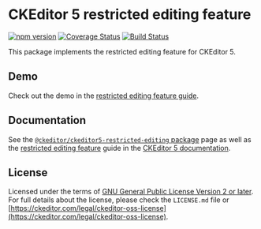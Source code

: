 CKEditor&nbsp;5 restricted editing feature
===========================

[![npm version](https://badge.fury.io/js/%40ckeditor%2Fckeditor5-restricted-editing.svg)](https://www.npmjs.com/package/@ckeditor/ckeditor5-restricted-editing)
[![Coverage Status](https://coveralls.io/repos/github/ckeditor/ckeditor5/badge.svg?branch=master)](https://coveralls.io/github/ckeditor/ckeditor5?branch=master)
[![Build Status](https://travis-ci.com/ckeditor/ckeditor5.svg?branch=master)](https://app.travis-ci.com/github/ckeditor/ckeditor5)

This package implements the restricted editing feature for CKEditor&nbsp;5.

## Demo

Check out the demo in the [restricted editing feature guide](https://ckeditor.com/docs/ckeditor5/latest/features/restricted-editing.html#demo).

## Documentation

See the [`@ckeditor/ckeditor5-restricted-editing` package](https://ckeditor.com/docs/ckeditor5/latest/api/restricted-editing.html) page as well as the [restricted editing feature](https://ckeditor.com/docs/ckeditor5/latest/features/restricted-editing.html) guide in the [CKEditor&nbsp;5 documentation](https://ckeditor.com/docs/ckeditor5/latest/).

## License

Licensed under the terms of [GNU General Public License Version 2 or later](http://www.gnu.org/licenses/gpl.html). For full details about the license, please check the `LICENSE.md` file or [https://ckeditor.com/legal/ckeditor-oss-license](https://ckeditor.com/legal/ckeditor-oss-license).
